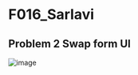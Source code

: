 # F016_Sarlavi
## Problem 2 Swap form UI
![image](https://github.com/lavisar/F016_Sarlavi/assets/67550867/3860fcfe-993e-4a25-b06d-314714d3d83f)

